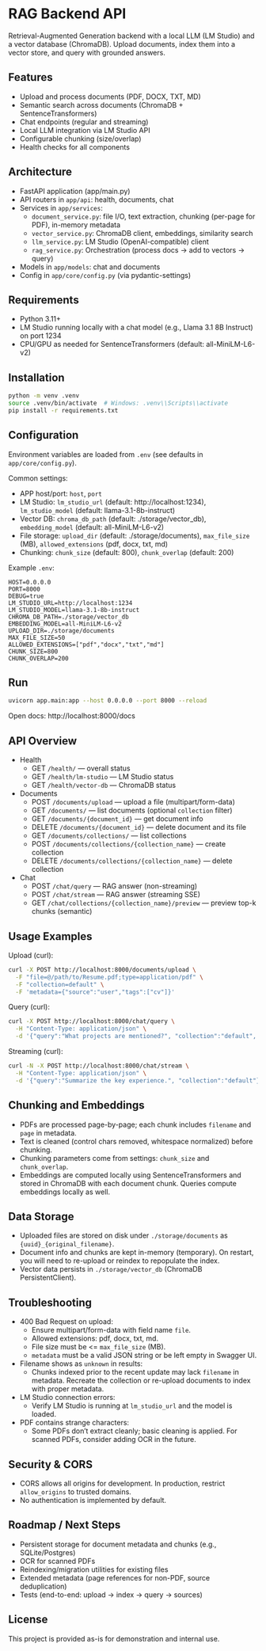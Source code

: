 # RAG Backend API

Retrieval-Augmented Generation backend with a local LLM (LM Studio) and a vector database (ChromaDB). Upload documents, index them into a vector store, and query with grounded answers.

## Features
- Upload and process documents (PDF, DOCX, TXT, MD)
- Semantic search across documents (ChromaDB + SentenceTransformers)
- Chat endpoints (regular and streaming)
- Local LLM integration via LM Studio API
- Configurable chunking (size/overlap)
- Health checks for all components

## Architecture
- FastAPI application (app/main.py)
- API routers in `app/api`: health, documents, chat
- Services in `app/services`:
  - `document_service.py`: file I/O, text extraction, chunking (per-page for PDF), in-memory metadata
  - `vector_service.py`: ChromaDB client, embeddings, similarity search
  - `llm_service.py`: LM Studio (OpenAI-compatible) client
  - `rag_service.py`: Orchestration (process docs → add to vectors → query)
- Models in `app/models`: chat and documents
- Config in `app/core/config.py` (via pydantic-settings)

## Requirements
- Python 3.11+
- LM Studio running locally with a chat model (e.g., Llama 3.1 8B Instruct) on port 1234
- CPU/GPU as needed for SentenceTransformers (default: all-MiniLM-L6-v2)

## Installation
```bash
python -m venv .venv
source .venv/bin/activate  # Windows: .venv\\Scripts\\activate
pip install -r requirements.txt
```

## Configuration
Environment variables are loaded from `.env` (see defaults in `app/core/config.py`).

Common settings:
- APP host/port: `host`, `port`
- LM Studio: `lm_studio_url` (default: http://localhost:1234), `lm_studio_model` (default: llama-3.1-8b-instruct)
- Vector DB: `chroma_db_path` (default: ./storage/vector_db), `embedding_model` (default: all-MiniLM-L6-v2)
- File storage: `upload_dir` (default: ./storage/documents), `max_file_size` (MB), `allowed_extensions` (pdf, docx, txt, md)
- Chunking: `chunk_size` (default: 800), `chunk_overlap` (default: 200)

Example `.env`:
```
HOST=0.0.0.0
PORT=8000
DEBUG=true
LM_STUDIO_URL=http://localhost:1234
LM_STUDIO_MODEL=llama-3.1-8b-instruct
CHROMA_DB_PATH=./storage/vector_db
EMBEDDING_MODEL=all-MiniLM-L6-v2
UPLOAD_DIR=./storage/documents
MAX_FILE_SIZE=50
ALLOWED_EXTENSIONS=["pdf","docx","txt","md"]
CHUNK_SIZE=800
CHUNK_OVERLAP=200
```

## Run
```bash
uvicorn app.main:app --host 0.0.0.0 --port 8000 --reload
```
Open docs: http://localhost:8000/docs

## API Overview
- Health
  - GET `/health/` — overall status
  - GET `/health/lm-studio` — LM Studio status
  - GET `/health/vector-db` — ChromaDB status
- Documents
  - POST `/documents/upload` — upload a file (multipart/form-data)
  - GET `/documents/` — list documents (optional `collection` filter)
  - GET `/documents/{document_id}` — get document info
  - DELETE `/documents/{document_id}` — delete document and its file
  - GET `/documents/collections/` — list collections
  - POST `/documents/collections/{collection_name}` — create collection
  - DELETE `/documents/collections/{collection_name}` — delete collection
- Chat
  - POST `/chat/query` — RAG answer (non-streaming)
  - POST `/chat/stream` — RAG answer (streaming SSE)
  - GET `/chat/collections/{collection_name}/preview` — preview top-k chunks (semantic)

## Usage Examples
Upload (curl):
```bash
curl -X POST http://localhost:8000/documents/upload \
  -F "file=@/path/to/Resume.pdf;type=application/pdf" \
  -F "collection=default" \
  -F 'metadata={"source":"user","tags":["cv"]}'
```

Query (curl):
```bash
curl -X POST http://localhost:8000/chat/query \
  -H "Content-Type: application/json" \
  -d '{"query":"What projects are mentioned?", "collection":"default", "max_sources":5, "temperature":0.1}'
```

Streaming (curl):
```bash
curl -N -X POST http://localhost:8000/chat/stream \
  -H "Content-Type: application/json" \
  -d '{"query":"Summarize the key experience.", "collection":"default"}'
```

## Chunking and Embeddings
- PDFs are processed page-by-page; each chunk includes `filename` and `page` in metadata.
- Text is cleaned (control chars removed, whitespace normalized) before chunking.
- Chunking parameters come from settings: `chunk_size` and `chunk_overlap`.
- Embeddings are computed locally using SentenceTransformers and stored in ChromaDB with each document chunk. Queries compute embeddings locally as well.

## Data Storage
- Uploaded files are stored on disk under `./storage/documents` as `{uuid}_{original_filename}`.
- Document info and chunks are kept in-memory (temporary). On restart, you will need to re-upload or reindex to repopulate the index.
- Vector data persists in `./storage/vector_db` (ChromaDB PersistentClient).

## Troubleshooting
- 400 Bad Request on upload:
  - Ensure multipart/form-data with field name `file`.
  - Allowed extensions: pdf, docx, txt, md.
  - File size must be <= `max_file_size` (MB).
  - `metadata` must be a valid JSON string or be left empty in Swagger UI.
- Filename shows as `unknown` in results:
  - Chunks indexed prior to the recent update may lack `filename` in metadata. Recreate the collection or re-upload documents to index with proper metadata.
- LM Studio connection errors:
  - Verify LM Studio is running at `lm_studio_url` and the model is loaded.
- PDF contains strange characters:
  - Some PDFs don’t extract cleanly; basic cleaning is applied. For scanned PDFs, consider adding OCR in the future.

## Security & CORS
- CORS allows all origins for development. In production, restrict `allow_origins` to trusted domains.
- No authentication is implemented by default.

## Roadmap / Next Steps
- Persistent storage for document metadata and chunks (e.g., SQLite/Postgres)
- OCR for scanned PDFs
- Reindexing/migration utilities for existing files
- Extended metadata (page references for non-PDF, source deduplication)
- Tests (end-to-end: upload → index → query → sources)

## License
This project is provided as-is for demonstration and internal use.
